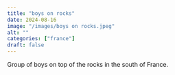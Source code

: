 ```yaml
---
title: "boys on rocks"
date: 2024-08-16
image: "/images/boys on rocks.jpeg"
alt: ""
categories: ["france"]
draft: false
---
```


Group of boys on top of the rocks in the south of France. 